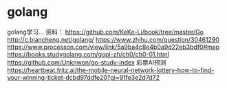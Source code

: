 # golang
golang学习...
资料：
https://github.com/KeKe-Li/book/tree/master/Go
http://c.biancheng.net/golang/
https://www.zhihu.com/question/30461290
https://www.processon.com/view/link/5a9ba4c8e4b0a9d22eb3bdf0#map
https://books.studygolang.com/gopl-zh/ch0/ch0-01.html
https://github.com/Unknwon/go-study-index
彩票AI预测
https://heartbeat.fritz.ai/the-mobile-neural-network-lottery-how-to-find-your-winning-ticket-dcbd97ddfe20?gi=91fe3e2d7d72
